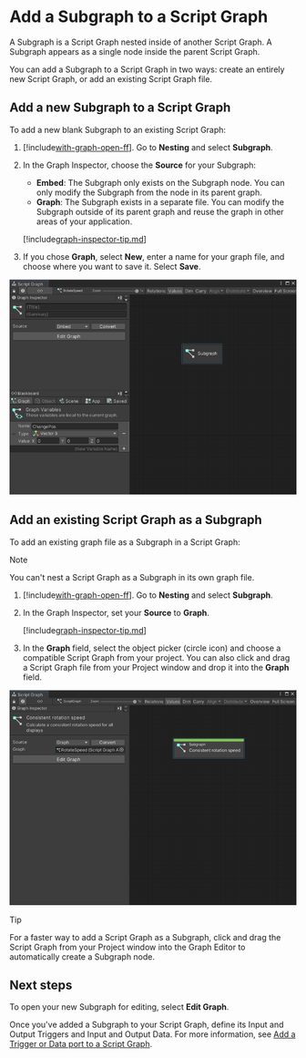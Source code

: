 # Add a Subgraph to a Script Graph

A Subgraph is a Script Graph nested inside of another Script Graph. A Subgraph appears as a single node inside the
parent Script Graph.

You can add a Subgraph to a Script Graph in two ways: create an entirely new Script Graph, or add an existing Script
Graph file.

## Add a new Subgraph to a Script Graph

To add a new blank Subgraph to an existing Script Graph:

1. [!include[with-graph-open-ff](./snippets/vs-with-graph-open-ff.md)]. Go to **Nesting** and select **Subgraph**.

2. In the Graph Inspector, choose the **Source** for your Subgraph:

    - **Embed**: The Subgraph only exists on the Subgraph node. You can only modify the Subgraph from the node in its
      parent graph.
    - **Graph**: The Subgraph exists in a separate file. You can modify the Subgraph outside of its parent graph and
      reuse the graph in other areas of your application.
      <br/>

   [!include[graph-inspector-tip.md](./snippets/vs-graph-inspector-tip.md)]

3. If you chose **Graph**, select **New**, enter a name for your graph file, and choose where you want to save it.
   Select **Save**.

![An image of the Graph window, showing a new blank Subgraph node added to a Script Graph](images/vs-blank-graph-subgraph-example.png)

## Add an existing Script Graph as a Subgraph

To add an existing graph file as a Subgraph in a Script Graph:

> [!NOTE]
> You can't nest a Script Graph as a Subgraph in its own graph file.

1. [!include[with-graph-open-ff](./snippets/vs-with-graph-open-ff.md)]. Go to **Nesting** and select **Subgraph**.

2. In the Graph Inspector, set your **Source** to **Graph**.
   <br/>

   [!include[graph-inspector-tip.md](./snippets/vs-graph-inspector-tip.md)]

3. In the **Graph** field, select the object picker (circle icon) and choose a compatible Script Graph from your
   project. You can also click and drag a Script Graph file from your Project window and drop it into the **Graph**
   field.

![An image of the Graph window, showing a new Subgraph node created from an existing Script Graph added to another Script Graph file](images/vs-existing-graph-example-subgraph.png)

> [!TIP]
> For a faster way to add a Script Graph as a Subgraph, click and drag the Script Graph from your Project window into
> the Graph Editor to automatically create a Subgraph node.

## Next steps

To open your new Subgraph for editing, select **Edit Graph**.

Once you've added a Subgraph to your Script Graph, define its Input and Output Triggers and Input and Output Data. For
more information, see [Add a Trigger or Data port to a Script Graph](vs-add-triggers-data-graph.md).

